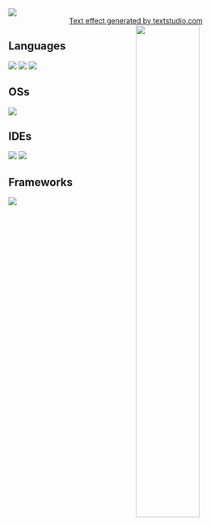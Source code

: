 <img src="https://github.com/Ultimating/Ultimating/assets/41087358/2cd05f30-0eac-4dad-9993-94b0c70ba163" style="display: block; margin-right: auto; margin-left: auto;">

<div style="text-align:center;">
  <a href="https://www.textstudio.com/">Text effect generated by textstudio.com</a>
</div>

<img width="50%" align="right" src="https://github-readme-stats.vercel.app/api?username=ultimating&theme=tokyonight&show_icons=true)](https://github.com/anuraghazra/github-readme-stats">

## Languages
![](https://img.shields.io/badge/Java-ED8B00?style=for-the-badge&logo=oracle&logoColor=black)
![](https://img.shields.io/badge/HTML-E34F26?style=for-the-badge&logo=html5&logoColor=black)
![](https://img.shields.io/badge/CSS-1572B6?style=for-the-badge&logo=css3&logoColor=black)

## OSs
![](https://img.shields.io/badge/Windows-0078D6?style=for-the-badge&logo=windows&logoColor=white)

## IDEs
![](https://img.shields.io/badge/VS_Code-0078D4?style=for-the-badge&logo=visual%20studio%20code&logoColor=white)
![](https://img.shields.io/badge/IntelliJ_IDEA-000000.svg?style=for-the-badge&logo=intellij-idea&logoColor=white)

## Frameworks
![](https://img.shields.io/badge/Maven-C71A36?style=for-the-badge&logo=ApacheMaven&logoColor=white)

<!--
**Ultimating/Ultimating** is a ✨ _special_ ✨ repository because its `README.md` (this file) appears on your GitHub profile.

Here are some ideas to get you started:

- 🔭 I’m currently working on ...
- 🌱 I’m currently learning ...
- 👯 I’m looking to collaborate on ...
- 🤔 I’m looking for help with ...
- 💬 Ask me about ...
- 📫 How to reach me: ...
- 😄 Pronouns: ...
- ⚡ Fun fact: ...
-->

